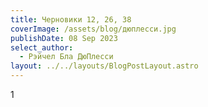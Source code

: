 ```yaml
---
title: Черновики 12, 26, 38
coverImage: /assets/blog/дюплесси.jpg
publishDate: 08 Sep 2023
select_author:
  - Рэйчел Бла ДюПлесси
layout: ../../layouts/BlogPostLayout.astro
---
```

1